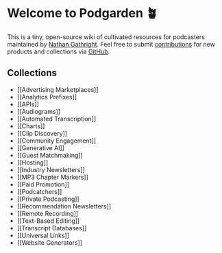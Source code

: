 # Welcome to Podgarden 🪴
This is a tiny, open-source wiki of cultivated resources for podcasters maintained by [Nathan Gathright](https://nathangathright.com). Feel free to submit [contributions](https://github.com/nathangathright/pod.garden/blob/main/CONTRIBUTING.md) for new products and collections via [GitHub](https://github.com/nathangathright/pod.garden).

## Collections
* [[Advertising Marketplaces]]
* [[Analytics Prefixes]]
* [[APIs]]
* [[Audiograms]]
* [[Automated Transcription]]
* [[Charts]]
* [[Clip Discovery]]
* [[Community Engagement]]
* [[Generative AI]]
* [[Guest Matchmaking]]
* [[Hosting]]
* [[Industry Newsletters]]
* [[MP3 Chapter Markers]]
* [[Paid Promotion]]
* [[Podcatchers]]
* [[Private Podcasting]]
* [[Recommendation Newsletters]]
* [[Remote Recording]]
* [[Text-Based Editing]]
* [[Transcript Databases]]
* [[Universal Links]]
* [[Website Generators]]

